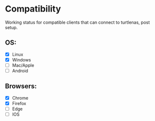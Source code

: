 # Compatibility

Working status for compatible clients that can connect to turtlenas, post setup.

## OS:
- [x] Linux
- [x] Windows
- [ ] Mac/Apple
- [ ] Android

## Browsers:
- [x] Chrome
- [x] Firefox
- [ ] Edge
- [ ] IOS
